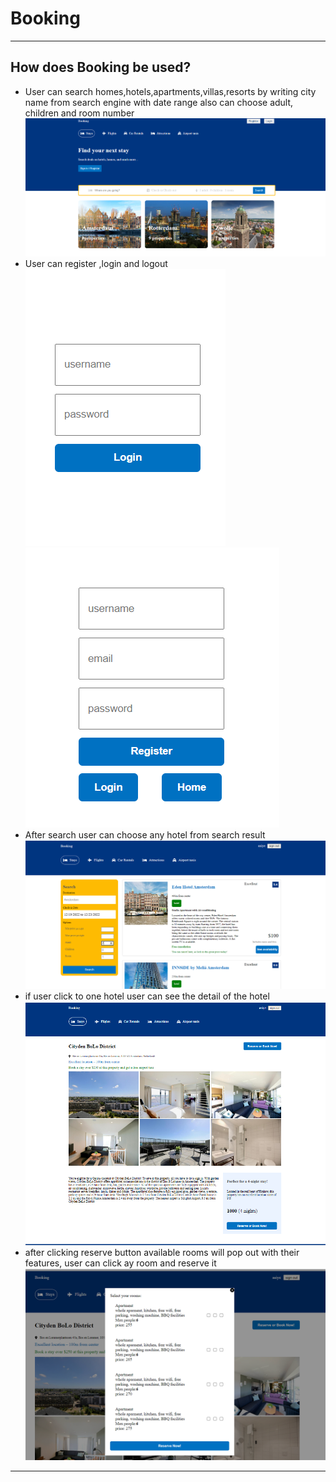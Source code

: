# Booking

---

## How does Booking be used?

- User can search homes,hotels,apartments,villas,resorts by writing city name from search engine with date range also can choose adult, children and room number
  ![Page view](./client1/public/photos/booking2.png)
- User can register ,login and logout
  ![Page view](./client1/public/photos/booking4.png) ![Page view](./client1/public/photos/booking5.png)
- After search user can choose any hotel from search result
  ![Page view](./client1/public/photos/booking6.png)
- if user click to one hotel user can see the detail of the hotel
  ![Page view](./client1/public/photos/booking7.png)
- after clicking reserve button available rooms will pop out with their features, user can click ay room and reserve it
  ![Page view](./client1/public/photos/booking8.png)

---
